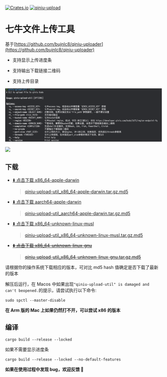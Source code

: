[![Crates.io](https://img.shields.io/crates/v/qiniu-upload?style=flat-square)](https://crates.io/crates/qiniu-upload)
[![qiniu-upload](https://github.com/bujnlc8/qiniu-upload/actions/workflows/qiniu-upload.yml/badge.svg)](https://github.com/bujnlc8/qiniu-upload/actions/workflows/qiniu-upload.yml)

# 七牛文件上传工具

基于[https://github.com/bujnlc8/qiniu-uploader](https://github.com/bujnlc8/qiniu-uploader)

- 支持显示上传进度条

- 支持输出下载链接二维码

- 支持上传目录

![](./snapshots/help.png)

![](./snapshots/snapshot.png)

## 下载

- [⬇️ 点击下载 x86_64-apple-darwin](https://github.com/bujnlc8/qiniu-upload-util/releases/download/0.1.2/qiniu-upload-util_x86_64-apple-darwin.tar.gz)

  > [qiniu-upload-util_x86_64-apple-darwin.tar.gz.md5](https://github.com/bujnlc8/qiniu-upload-util/releases/download/0.1.2/qiniu-upload-util_x86_64-apple-darwin.tar.gz.md5)

- [⬇️ 点击下载 aarch64-apple-darwin](https://github.com/bujnlc8/qiniu-upload-util/releases/download/0.1.2/qiniu-upload-util_aarch64-apple-darwin.tar.gz)

  > [qiniu-upload-util_aarch64-apple-darwin.tar.gz.md5](https://github.com/bujnlc8/qiniu-upload-util/releases/download/0.1.2/qiniu-upload-util_aarch64-apple-darwin.tar.gz.md5)

- [⬇️ 点击下载 x86_64-unknown-linux-musl](https://github.com/bujnlc8/qiniu-upload-util/releases/download/0.1.2/qiniu-upload-util_x86_64-unknown-linux-musl.tar.gz)

  > [qiniu-upload-util_x86_64-unknown-linux-musl.tar.gz.md5](https://github.com/bujnlc8/qiniu-upload-util/releases/download/0.1.2/qiniu-upload-util_x86_64-unknown-linux-musl.tar.gz.md5)

- ~~[⬇️ 点击下载 x86_64-unknown-linux-gnu](https://github.com/bujnlc8/qiniu-upload-util/releases/download/0.1.2/qiniu-upload-util_x86_64-unknown-linux-gnu.tar.gz)~~

  > ~~[qiniu-upload-util_x86_64-unknown-linux-gnu.tar.gz.md5](https://github.com/bujnlc8/qiniu-upload-util/releases/download/0.1.2/qiniu-upload-util_x86_64-unknown-linux-gnu.tar.gz.md5)~~

请根据你的操作系统下载相应的版本，可对比 md5 hash 值确定是否下载了最新的版本

解压后运行，在 Macos 中如果出现`"qiniu-upload-util" is damaged and can't beopened.`的提示，请尝试执行以下命令:

```
sudo spctl --master-disable
```

**在 Arm 版的 Mac 上如果仍然打不开，可以尝试 x86 的版本**

## 编译

```
cargo build --release --locked
```

如果不需要显示进度条

```
cargo build --release --locked --no-default-features
```

**如果在使用过程中发现 bug，欢迎反馈 👏**

